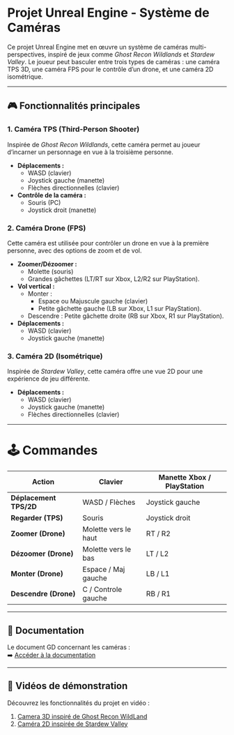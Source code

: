 # Projet Unreal Engine - Système de Caméras 

Ce projet Unreal Engine met en œuvre un système de caméras multi-perspectives, inspiré de jeux comme *Ghost Recon Wildlands* et *Stardew Valley*. Le joueur peut basculer entre trois types de caméras : une caméra TPS 3D, une caméra FPS pour le contrôle d’un drone, et une caméra 2D isométrique.

---

## 🎮 Fonctionnalités principales

### 1. Caméra TPS (Third-Person Shooter) 
Inspirée de *Ghost Recon Wildlands*, cette caméra permet au joueur d’incarner un personnage en vue à la troisième personne.  
- **Déplacements :**  
  - WASD (clavier)  
  - Joystick gauche (manette)  
  - Flèches directionnelles (clavier)  
- **Contrôle de la caméra :**  
  - Souris (PC)  
  - Joystick droit (manette)  

### 2. Caméra Drone (FPS)
Cette caméra est utilisée pour contrôler un drone en vue à la première personne, avec des options de zoom et de vol.  
- **Zoomer/Dézoomer :**
  - Molette (souris)
  - Grandes gâchettes (LT/RT sur Xbox, L2/R2 sur PlayStation).  
- **Vol vertical :**  
  - Monter :
    - Espace ou Majuscule gauche (clavier)   
    - Petite gâchette gauche (LB sur Xbox, L1 sur PlayStation).  
  - Descendre : Petite gâchette droite (RB sur Xbox, R1 sur PlayStation).  
- **Déplacements :**  
  - WASD (clavier)  
  - Joystick gauche (manette)  

### 3. Caméra 2D (Isométrique)
Inspirée de *Stardew Valley*, cette caméra offre une vue 2D pour une expérience de jeu différente.  
- **Déplacements :**  
  - WASD (clavier)  
  - Joystick gauche (manette)  
  - Flèches directionnelles (clavier)  

---

# 🕹️ Commandes 

| **Action**          | **Clavier**            | **Manette Xbox / PlayStation** |
|---------------------|------------------------|---------------------------------|
| **Déplacement TPS/2D** | WASD / Flèches         | Joystick gauche                |
| **Regarder (TPS)**  | Souris                | Joystick droit                 |
| **Zoomer (Drone)**  | Molette vers le haut                     | RT / R2                        |
| **Dézoomer (Drone)** | Molette vers le bas                    | LT / L2                        |
| **Monter (Drone)**  | Espace / Maj gauche                    | LB / L1                        |
| **Descendre (Drone)** | C / Controle gauche                    | RB / R1                        |

---

## 📄 Documentation

Le document GD concernant les caméras :  
➡️ [Accéder à la documentation](https://docs.google.com/document/d/1fnsFEqBXAniBqyXTreVskEy0oqFWLi04g5IBHIPXL9o/edit?usp=sharing)  

---

## 🎥 Vidéos de démonstration

Découvrez les fonctionnalités du projet en vidéo :  

1. [Camera 3D inspiré de Ghost Recon WildLand](https://www.youtube.com/watch?v=ID_VIDEO2)  
3. [Caméra 2D inspirée de Stardew Valley](https://www.youtube.com/watch?v=ID_VIDEO4) 
